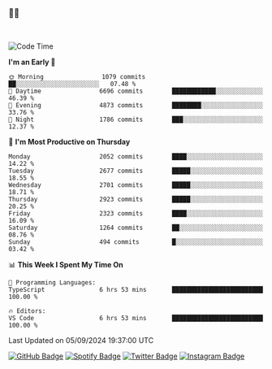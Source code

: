 ### 🤙🍺

<!-- <a href="https://github-readme-stats.vercel.app/api?username=hzak2xx&count_private=true&show_icons=true&theme=dracula">
  <img align="center" src="https://github-readme-stats.vercel.app/api?username=hzak2xx&count_private=true&show_icons=true&theme=dracula" />
</a>
</br> -->
</br>

<!--START_SECTION:waka-->
![Code Time](http://img.shields.io/badge/Code%20Time-3%2C527%20hrs%2016%20mins-blue)

**I'm an Early 🐤** 

```text
🌞 Morning                1079 commits        ██░░░░░░░░░░░░░░░░░░░░░░░   07.48 % 
🌆 Daytime                6696 commits        ████████████░░░░░░░░░░░░░   46.39 % 
🌃 Evening                4873 commits        ████████░░░░░░░░░░░░░░░░░   33.76 % 
🌙 Night                  1786 commits        ███░░░░░░░░░░░░░░░░░░░░░░   12.37 % 
```
📅 **I'm Most Productive on Thursday** 

```text
Monday                   2052 commits        ████░░░░░░░░░░░░░░░░░░░░░   14.22 % 
Tuesday                  2677 commits        █████░░░░░░░░░░░░░░░░░░░░   18.55 % 
Wednesday                2701 commits        █████░░░░░░░░░░░░░░░░░░░░   18.71 % 
Thursday                 2923 commits        █████░░░░░░░░░░░░░░░░░░░░   20.25 % 
Friday                   2323 commits        ████░░░░░░░░░░░░░░░░░░░░░   16.09 % 
Saturday                 1264 commits        ██░░░░░░░░░░░░░░░░░░░░░░░   08.76 % 
Sunday                   494 commits         █░░░░░░░░░░░░░░░░░░░░░░░░   03.42 % 
```


📊 **This Week I Spent My Time On** 

```text
💬 Programming Languages: 
TypeScript               6 hrs 53 mins       █████████████████████████   100.00 % 

🔥 Editors: 
VS Code                  6 hrs 53 mins       █████████████████████████   100.00 % 
```


 Last Updated on 05/09/2024 19:37:00 UTC
<!--END_SECTION:waka-->

[![GitHub Badge](https://img.shields.io/badge/GitHub-100000?style=for-the-badge&logo=github&logoColor=white)](https://github.com/hzak2xx)
[![Spotify Badge](https://img.shields.io/badge/Spotify-1ED760?&style=for-the-badge&logo=spotify&logoColor=white)](https://open.spotify.com/user/uf90s6sbbh75a1mt44clkhkvf)
[![Twitter Badge](https://img.shields.io/badge/Twitter-1DA1F2?style=for-the-badge&logo=twitter&logoColor=white)](https://twitter.com/hzak2xx)
[![Instagram Badge](https://img.shields.io/badge/Instagram-E4405F?style=for-the-badge&logo=instagram&logoColor=white)](https://www.instagram.com/hzak2xx/)
